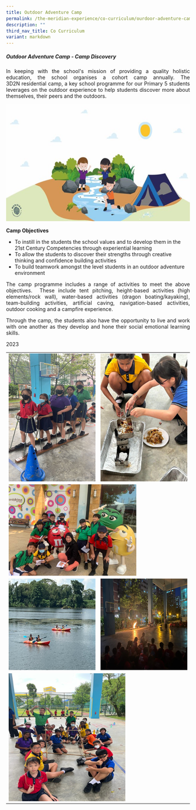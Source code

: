 ```yaml
---
title: Outdoor Adventure Camp
permalink: /the-meridian-experience/co-curriculum/ourdoor-adventure-camp/
description: ""
third_nav_title: Co Curriculum
variant: markdown
---
```

<h5>Outdoor Adventure Camp - Camp Discovery</h5>

<p align="justify">In keeping with the school's mission of providing a quality holistic education, the school organises a cohort camp annually. The 3D2N&nbsp;residential&nbsp;camp, a key school programme for our Primary 5 students leverages on the outdoor experience to help students discover more about themselves, their peers and the outdoors.</p>

<img src="/images/The%20Meridian%20Experience/Outdoor%20Adventure%20Camp/2023/OAC.jpg" style="width:540px;height:320px;float:center">

<b>Camp Objectives</b>

<ul>
	<li>To instill&nbsp;in the students the school values and to develop them in the 21st Century Competencies through experiential learning</li>
	<li>To allow the students to discover their strengths through creative thinking and confidence building activities</li>
	<li>To build teamwork amongst the level students in an outdoor adventure environment</li>
</ul>

<p align="justify">The camp programme includes a range of activities to meet the above objectives.&nbsp; These include tent pitching, height-based activities (high elements/rock wall), water-based activities (dragon boating/kayaking), team-building activities, artificial caving, navigation-based activities, outdoor cooking and a campfire experience.</p>

<p align="justify">Through the camp, the students also have the opportunity to live and work with one another as they develop and hone their social emotional learning skills.</p>

<p align="justify">2023</p>

<table style="width:100%">
<tbody><tr>
    <td><img src="/images/The%20Meridian%20Experience/Outdoor%20Adventure%20Camp/2023_P5Camp1.jpeg" style="width:290px;height:350px;float:center"></td>
    <td><img src="/images/The%20Meridian%20Experience/Outdoor%20Adventure%20Camp/2023_P5Camp2.jpeg" style="width:300px;height:350px;float:center"></td>
	</tr>
	<tr>
    <td colspan="2"><img src="/images/The%20Meridian%20Experience/Outdoor%20Adventure%20Camp/2023_P5Camp3.jpeg" style="width:350px;height:250px;float:center"></td>
	</tr>
	<tr>
    <td><img src="/images/The%20Meridian%20Experience/Outdoor%20Adventure%20Camp/2023_P5Camp4.jpeg" style="width:350px;height:250px;float:center"></td>
    <td><img src="/images/The%20Meridian%20Experience/Outdoor%20Adventure%20Camp/2023_P5Camp6.jpeg" style="width:350px;height:250px;float:center"></td>
	</tr>
	<tr>
    <td colspan="2"><img src="/images/The%20Meridian%20Experience/Outdoor%20Adventure%20Camp/2023_P5Camp5.jpeg" style="width:320px;height:350px;float:center"></td>
	</tr>
</tbody></table>